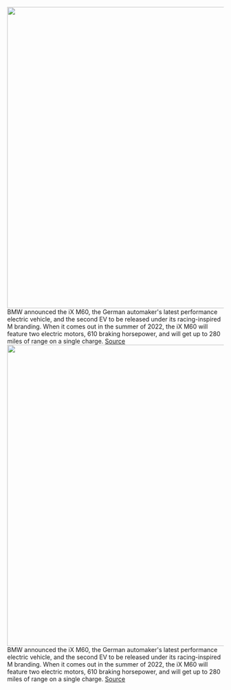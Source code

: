<img src='https://cdn.vox-cdn.com/thumbor/_o3cZB0004UfJz1frI_N14cDPtw=/0x0:4961x3309/1200x675/filters:focal(2085x1259:2877x2051)/cdn.vox-cdn.com/uploads/chorus_image/image/70348473/BMW_202111__1251.0.jpg' width='700px' /><br/>
BMW announced the iX M60, the German automaker's latest performance electric vehicle, and the second EV to be released under its racing-inspired M branding. When it comes out in the summer of 2022, the iX M60 will feature two electric motors, 610 braking horsepower, and will get up to 280 miles of range on a single charge.
<a href='https://www.theverge.com/2022/1/4/22866219/bmw-ix-m60-electric-vehicle-range-specs-date'> Source <a/><img src='https://cdn.vox-cdn.com/thumbor/_o3cZB0004UfJz1frI_N14cDPtw=/0x0:4961x3309/1200x675/filters:focal(2085x1259:2877x2051)/cdn.vox-cdn.com/uploads/chorus_image/image/70348473/BMW_202111__1251.0.jpg' width='700px' /><br/>
BMW announced the iX M60, the German automaker's latest performance electric vehicle, and the second EV to be released under its racing-inspired M branding. When it comes out in the summer of 2022, the iX M60 will feature two electric motors, 610 braking horsepower, and will get up to 280 miles of range on a single charge.
<a href='https://www.theverge.com/2022/1/4/22866219/bmw-ix-m60-electric-vehicle-range-specs-date'> Source <a/>